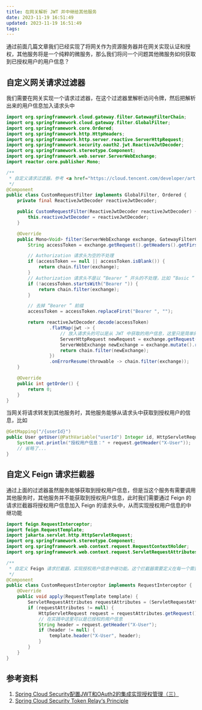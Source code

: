 ```yaml
---
title: 在网关解析 JWT 并中继给其他服务
date: 2023-11-19 16:51:49
updated: 2023-11-19 16:51:49
tags:
---
```


通过前面几篇文章我们已经实现了将网关作为资源服务器并在网关实现认证和授权，其他服务将是一个纯粹的微服务，那么我们将问一个问题其他微服务如何获取到已授权用户的用户信息？

<!-- more -->

## 自定义网关请求过滤器

我们需要在网关实现一个请求过滤器，在这个过滤器里解析访问令牌，然后把解析出来的用户信息加入请求头中

```java
import org.springframework.cloud.gateway.filter.GatewayFilterChain;
import org.springframework.cloud.gateway.filter.GlobalFilter;
import org.springframework.core.Ordered;
import org.springframework.http.HttpHeaders;
import org.springframework.http.server.reactive.ServerHttpRequest;
import org.springframework.security.oauth2.jwt.ReactiveJwtDecoder;
import org.springframework.stereotype.Component;
import org.springframework.web.server.ServerWebExchange;
import reactor.core.publisher.Mono;

/**
 * 自定义请求过滤器。参考 <a href="https://cloud.tencent.com/developer/article/2264294">Spring Cloud Security配置JWT和OAuth2的集成实现授权管理（三）</a>实现。
 */
@Component
public class CustomRequestFilter implements GlobalFilter, Ordered {
    private final ReactiveJwtDecoder reactiveJwtDecoder;

    public CustomRequestFilter(ReactiveJwtDecoder reactiveJwtDecoder) {
        this.reactiveJwtDecoder = reactiveJwtDecoder;
    }

    @Override
    public Mono<Void> filter(ServerWebExchange exchange, GatewayFilterChain chain) {
        String accessToken = exchange.getRequest().getHeaders().getFirst(HttpHeaders.AUTHORIZATION);

        // Authorization 请求头为空的不处理
        if (accessToken == null || accessToken.isBlank()) {
            return chain.filter(exchange);
        }
        // Authorization 请求头不是以 “Bearer ” 开头的不处理，比如 “Basic ”
        if (!accessToken.startsWith("Bearer ")) {
            return chain.filter(exchange);
        }

        // 去掉 “Bearer ” 前缀
        accessToken = accessToken.replaceFirst("Bearer ", "");

        return reactiveJwtDecoder.decode(accessToken)
                .flatMap(jwt -> {
                    // 放入请求头的可以是从 JWT 中获取的用户信息，这里只是简单的把 Subject 信息放进去
                    ServerHttpRequest newRequest = exchange.getRequest().mutate().header("X-User", jwt.getSubject()).build();
                    ServerWebExchange newExchange = exchange.mutate().request(newRequest).build();
                    return chain.filter(newExchange);
                })
                .onErrorResume(throwable -> chain.filter(exchange));
    }

    @Override
    public int getOrder() {
        return 0;
    }
}
```

当网关将请求转发到其他服务时，其他服务能够从请求头中获取到授权用户的信息，比如

```java
@GetMapping("/{userId}")
public User getUser(@PathVariable("userId") Integer id, HttpServletRequest request) {
    System.out.println("授权用户信息：" + request.getHeader("X-User"));
    // 省略了...
}
```

## 自定义 Feign 请求拦截器

通过上面的过滤器虽然服务能够获取到授权用户信息，但是当这个服务有需要调用其他服务时，其他服务并不能获取到授权用户信息，此时我们需要通过 Feign 的请求拦截器将授权用户信息加入 Feign 的请求头中，从而实现授权用户信息的中继功能

```java
import feign.RequestInterceptor;
import feign.RequestTemplate;
import jakarta.servlet.http.HttpServletRequest;
import org.springframework.stereotype.Component;
import org.springframework.web.context.request.RequestContextHolder;
import org.springframework.web.context.request.ServletRequestAttributes;

/**
 * 自定义 Feign 请求拦截器，实现授权用户信息中继功能。这个拦截器需要定义在每一个需要中继功能的服务中，可能定义在公共模块更好一点，这里偷个懒儿。
 */
@Component
public class CustomRequestInterceptor implements RequestInterceptor {
    @Override
    public void apply(RequestTemplate template) {
        ServletRequestAttributes requestAttributes = (ServletRequestAttributes) RequestContextHolder.getRequestAttributes();
        if (requestAttributes != null) {
            HttpServletRequest request = requestAttributes.getRequest();
            // 在实践中这里可以是已授权的用户信息
            String header = request.getHeader("X-User");
            if (header != null) {
                template.header("X-User", header);
            }
        }
    }
}
```

## 参考资料

1. [Spring Cloud Security配置JWT和OAuth2的集成实现授权管理（三）](https://cloud.tencent.com/developer/article/2264294)
2. [Spring Cloud Security Token Relay‘s Principle](https://blog.csdn.net/xichenguan/article/details/94379369)
